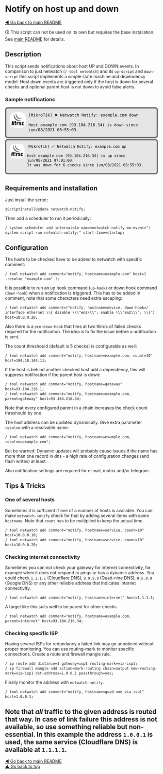 Notify on host up and down
==========================

[◀ Go back to main README](../README.md)

🛈 This script can not be used on its own but requires the base installation.
See [main README](../README.md) for details.

Description
-----------

This script sends notifications about host UP and DOWN events. In comparison
to just netwatch (`/ tool netwatch`) and its `up-script` and `down-script`
this script implements a simple state machine and dependency model. Host
down events are triggered only if the host is down for several checks and
optional parent host is not down to avoid false alerts.

### Sample notifications

![netwatch-notify notification down](notifications/netwatch-notify-down.svg)  
![netwatch-notify notification up](notifications/netwatch-notify-up.svg)

Requirements and installation
-----------------------------

Just install the script:

    $ScriptInstallUpdate netwatch-notify;

Then add a scheduler to run it periodically:

    / system scheduler add interval=1m name=netwatch-notify on-event="/ system script run netwatch-notify;" start-time=startup;

Configuration
-------------

The hosts to be checked have to be added to netwatch with specific comment:

    / tool netwatch add comment="notify, hostname=example.com" host=[ :resolve "example.com" ];

It is possible to run an up hook command (`up-hook`) or down hook command
(`down-hook`) when a notification is triggered. This has to be added in
comment, note that some characters need extra escaping:

    / tool netwatch add comment=("notify, hostname=device, down-hook=/ interface ethernet \\{ disable \\\"en2\\\"; enable \\\"en2\\\"; \\}") host=10.0.0.20;

Also there is a `pre-down-hook` that fires at two thirds of failed checks
required for the notification. The idea is to fix the issue before a
notification is sent.

The count threshould (default is 5 checks) is configurable as well:

    / tool netwatch add comment="notify, hostname=example.com, count=10" host=104.18.144.11;

If the host is behind another checked host add a dependency, this will
suppress notification if the parent host is down:

    / tool netwatch add comment="notify, hostname=gateway" host=93.184.216.1;
    / tool netwatch add comment="notify, hostname=example.com, parent=gateway" host=93.184.216.34;

Note that every configured parent in a chain increases the check count
threshould by one.

The host address can be updated dynamically. Give extra parameter `resolve`
with a resolvable name:

    / tool netwatch add comment="notify, hostname=example.com, resolve=example.com";

But be warned: Dynamic updates will probably cause issues if the name has
more than one record in dns - a high rate of configuration changes (and flash
writes) at least.

Also notification settings are required for e-mail, matrix and/or telegram.

Tips & Tricks
-------------

### One of several hosts

Sometimes it is sufficient if one of a number of hosts is available. You can
make `netwatch-notify` check for that by adding several items with same
`hostname`. Note that `count` has to be multiplied to keep the actual time.

    / tool netwatch add comment="notify, hostname=service, count=10" host=10.0.0.10;
    / tool netwatch add comment="notify, hostname=service, count=10" host=10.0.0.20;

### Checking internet connectivity

Sometimes you can not check your gateway for internet connectivity, for
example when it does not respond to pings or has a dynamic address. You could
check `1.1.1.1` (Cloudflare DNS), `9.9.9.9` (Quad-nine DNS), `8.8.8.8`
(Google DNS) or any other reliable address that indicates internet
connectivity.

    / tool netwatch add comment="notify, hostname=internet" host=1.1.1.1;

A target like this suits well to be parent for other checks.

    / tool netwatch add comment="notify, hostname=example.com, parent=internet" host=93.184.216.34;

### Checking specific ISP

Having several ISPs for redundancy a failed link may go unnoticed without
proper monitoring. You can use routing-mark to monitor specific connections.
Create a route and firewall mangle rule.

    / ip route add distance=1 gateway=isp1 routing-mark=via-isp1;
    / ip firewall mangle add action=mark-routing chain=output new-routing-mark=via-isp1 dst-address=1.0.0.1 passthrough=yes;

Finally monitor the address with `netwatch-notify`.

    / tool netwatch add comment="notify, hostname=quad-one via isp1" host=1.0.0.1;

Note that *all* traffic to the given address is routed that way. In case of
link failure this address is not available, so use something reliable but
non-essential. In this example the address `1.0.0.1` is used, the same service
(Cloudflare DNS) is available at `1.1.1.1`.
---
[◀ Go back to main README](../README.md)  
[▲ Go back to top](#top)

